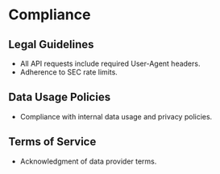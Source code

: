 # Compliance

## Legal Guidelines
- All API requests include required User-Agent headers.
- Adherence to SEC rate limits.

## Data Usage Policies
- Compliance with internal data usage and privacy policies.

## Terms of Service
- Acknowledgment of data provider terms.
